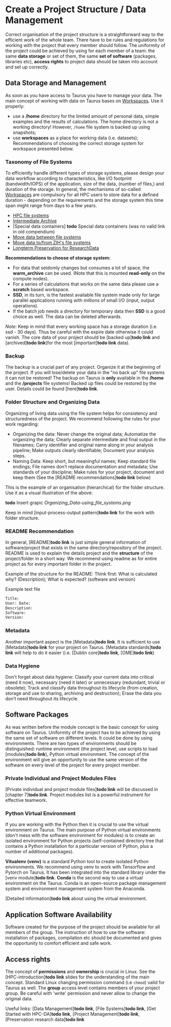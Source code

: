 # Create a Project Structure / Data Management

Correct organisation of the project structure is a straightforward way to the efficient work of the
whole team. There have to be rules and regulations for working with the project that every member
should follow. The uniformity of the project could be achieved by using for each member of a team:
the same **data storage** or set of them, the same **set of software** (packages, libraries etc),
**access rights** to project data should be taken into account and set up correctly.

## Data Storage and Management

As soon as you have access to Taurus you have to manage your data. The main concept of
working with data on Taurus bases on [Workspaces](workspaces.md). Use it properly:

  * use a **/home** directory for the limited amount of personal data, simple examples and the results
    of calculations. The home directory is not a working directory! However, `/home` file system is
    backed up using snapshots;
  * use **workspaces** as a place for working data (i.e. datasets); Recommendations of choosing the
    correct storage system for workspace presented below.

### Taxonomy of File Systems

To efficiently handle different types of storage systems, please design your data workflow according
to characteristics, like I/O footprint (bandwidth/IOPS) of the application, size of the data,
(number of files,) and duration of the storage. In general, the mechanisms of so-called
[Workspaces](workspaces.md) are compulsory for all HPC users to store data for a defined duration -
depending on the requirements and the storage system this time span might range from days to a few
years.

- [HPC file systems](file_systems.md)
- [Intermediate Archive](intermediate_archive.md)
- [Special data containers] **todo** Special data containers (was no valid link in old compendium)
- [Move data between file systems](../data_transfer/data_mover.md)
- [Move data to/from ZIH's file systems](../data_transfer/export_nodes.md)
- [Longterm Preservation for ResearchData](preservation_research_data.md)

**Recommendations to choose of storage system:**

* For data that seldomly changes but consumes a lot of space, the **warm_archive** can be used.
  (Note that this is mounted **read-only** on the compute nodes).
* For a series of calculations that works on the same data please use a **scratch** based
  workspace.
* **SSD**, in its turn, is the fastest available file system made only for large parallel
  applications running with millions of small I/O (input, output operations).
* If the batch job needs a directory for temporary data then **SSD** is a good choice as well.
  The data can be deleted afterwards.

*Note:* Keep in mind that every working space has a storage duration (i.e. ssd - 30 days). Thus be
careful with the expire date otherwise it could vanish. The core data of your project should be
[backed up]**todo link** and [archived]**todo link**(for the most [important]**todo link** data).

### Backup

The backup is a crucial part of any project. Organize it at the beginning of the project. If you
will lose/delete your data in the "no back up" file systems it can not be restored! The backup on
Taurus is **only** available in the **/home** and the **/projects** file systems! Backed up files
could be restored by the user. Details could be found [here]**todo link**.

### Folder Structure and Organizing Data

Organizing of living data using the file system helps for consistency and structuredness of the
project. We recommend following the rules for your work regarding:

  * Organizing the data: Never change the original data; Automatize the organizing the data; Clearly
    separate intermediate and final output in the filenames; Carry identifier and original name
    along in your analysis pipeline; Make outputs clearly identifiable; Document your analysis
    steps.
  * Naming Data: Keep short, but meaningful names; Keep standard file endings; File names
    don’t replace documentation and metadata; Use standards of your discipline; Make rules for your
    project, document and keep them (See the [README recommendations]**todo link** below)

This is the example of an organisation (hierarchical) for the folder structure. Use it as a visual
illustration of the above:

**todo** Insert grapic *Organizing_Data-using_file_systems.png*

Keep in mind [input-process-output pattern]**todo link** for the work with folder structure.

### README Recommendation

In general, [README]**todo link** is just simple general information of software/project that exists
in the same directory/repository of the project. README is used to explain the details project and
the **structure** of the project/folder in a short way. We recommend using readme as for entire
project as for every important folder in the project.

Example of the structure for the README: Think first: What is calculated why? (Description); What is
expected? (software and version)

Example text file

```Bash
Title:
User: Date:
Description:
Software:
Version:
```

### Metadata

Another important aspect is the [Metadata]**todo link**. It is sufficient to use [Metadata]**todo
link** for your project on Taurus. [Metadata standards]**todo link** will help to do it easier (i.e.
[Dublin core]**todo link**, [OME]**todo link**)

### Data Hygiene

Don't forget about data hygiene: Classify your current data into critical (need it now), necessary
(need it later) or unnecessary (redundant, trivial or obsolete); Track and classify data throughout
its lifecycle (from creation, storage and use to sharing, archiving and destruction); Erase the data
you don’t need throughout its lifecycle.

## Software Packages

As was written before the module concept is the basic concept for using software on Taurus.
Uniformity of the project has to be achieved by using the same set of software on different levels.
It could be done by using environments. There are two types of environments should be distinguished:
runtime environment (the project level, use scripts to load [modules]**todo link**), Python virtual
environment.  The concept of the environment will give an opportunity to use the same version of the
software on every level of the project for every project member.

### Private Individual and Project Modules Files

[Private individual and project module files]**todo link** will be discussed in [chapter 7]**todo
link**. Project modules list is a powerful instrument for effective teamwork.

### Python Virtual Environment

If you are working with the Python then it is crucial to use the virtual environment on Taurus. The
main purpose of Python virtual environments (don't mess with the software environment for modules)
is to create an isolated environment for Python projects (self-contained directory tree that
contains a Python installation for a particular version of Python, plus a number of additional
packages).

**Vitualenv (venv)** is a standard Python tool to create isolated Python environments. We
recommend using venv to work with Tensorflow and Pytorch on Taurus. It has been integrated into the
standard library under the [venv module]**todo link**. **Conda** is the second way to use a virtual
environment on the Taurus. Conda is an open-source package management system and environment
management system from the Anaconda.

[Detailed information]**todo link** about using the virtual environment.

## Application Software Availability

Software created for the purpose of the project should be available for all members of the group.
The instruction of how to use the software: installation of packages, compilation etc should be
documented and gives the opportunity to comfort efficient and safe work.

## Access rights

The concept of **permissions** and **ownership** is crucial in Linux. See the
[HPC-introduction]**todo link** slides for the understanding of the main concept. Standard Linux
changing permission command (i.e `chmod`) valid for Taurus as well. The **group** access level
contains members of your project group. Be careful with 'write' permission and never allow to change
the original data.

Useful links: [Data Management]**todo link**, [File Systems]**todo link**, [Get Started with
HPC-DA]**todo link**, [Project Management]**todo link**, [Preservation research data[**todo link**
